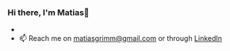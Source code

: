 ### Hi there, I'm Matias👋

- 
- 📫 Reach me on matiasgrimm@gmail.com or through [LinkedIn](https://www.linkedin.com/in/matias-grimm/)
 
<!--
**MatiasGrimm/MatiasGrimm** is a ✨ _special_ ✨ repository because its `README.md` (this file) appears on your GitHub profile.

Here are some ideas to get you started:

- 🔭 I’m currently working on ...
- 🌱 I’m currently learning ...
- 👯 I’m looking to collaborate on ...
- 🤔 I’m looking for help with ...
- 💬 Ask me about ...
- 📫 How to reach me: ...
- 😄 Pronouns: ...
- ⚡ Fun fact: ...
-->
